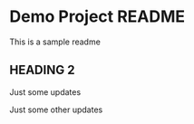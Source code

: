 # Demo Project README

This is a sample readme

## HEADING 2

Just some updates 


Just some other updates